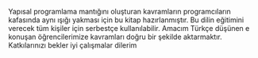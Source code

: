 Yapısal programlama mantığını oluşturan kavramların programcıların kafasında aynı ışığı yakması için bu kitap hazırlanmıştır. Bu dilin eğitimini verecek tüm kişiler için serbestçe kullanılabilir. 
Amacım Türkçe düşünen e konuşan öğrencilerimize kavramları doğru bir şekilde aktarmaktır. Katkılarınızı bekler iyi çalışmalar dilerim
